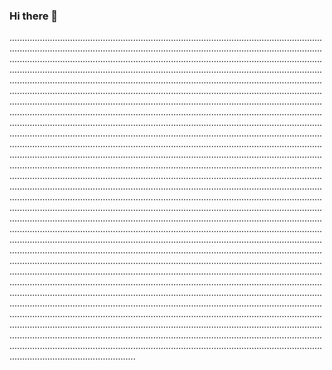 ### Hi there 👋

..........................................................................................................................................................................................................................................................................................................................................................................................................................................................................................................................................................................................................................................................................................................................................................................................................................................................................................................................................................................................................................................................................................................................................................................................................................................................................................................................................................................................................................................................................................................................................................................................................................................................................................................................................................................................................................................................................................................................................................................................................................................................................................................................................................................................................................................................................................................................................................................................................................................................................................................................................................................................................................................................................................................................................................................................................................................................................................................................................................................................................................................................................................................................................................................................................................................................................................................................................................................................................................................................................................................................................................................................................................................................................................................................................................................................................................................................................................................................